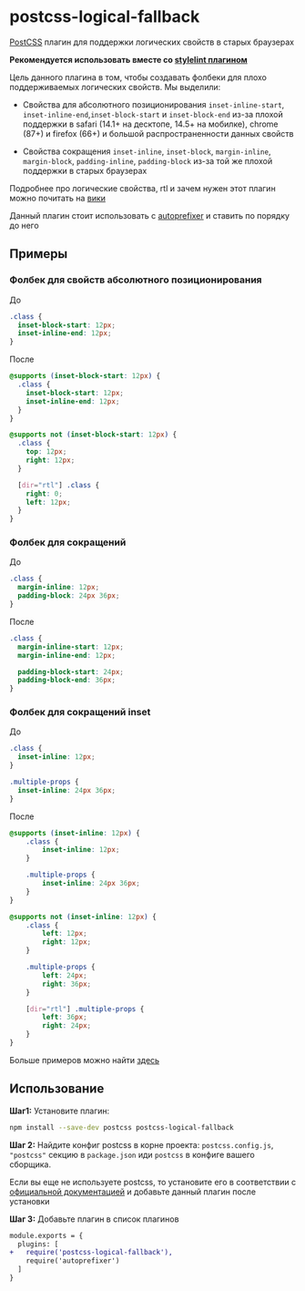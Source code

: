 # postcss-logical-fallback

[PostCSS] плагин для поддержки логических свойств в старых браузерах

[PostCSS]: https://github.com/postcss/postcss

**Рекомендуется использовать вместе
со [stylelint плагином](https://github.com/yandex/i18n-utils/packages/stylelint-use-logical-properties)**

Цель данного плагина в том, чтобы создавать фолбеки для плохо поддерживаемых логических
свойств.
Мы выделили:
- Cвойства для абсолютного позиционирования
`inset-inline-start`, `inset-inline-end`,`inset-block-start`
и `inset-block-end` из-за плохой поддержки в safari (14.1+ на десктопе, 14.5+ на мобилке),
chrome (87+) и firefox (66+) и большой распространенности данных свойств

- Свойства сокращения `inset-inline`, `inset-block`, `margin-inline`, `margin-block`,
`padding-inline`, `padding-block` из-за той же плохой поддержки в старых браузерах

Подробнее про логические свойства, rtl и зачем нужен этот плагин
можно почитать на [вики](https://wiki.yandex-team.ru/i18n/guide/rtl/)

Данный плагин стоит использовать с [autoprefixer](https://github.com/postcss/autoprefixer)
и ставить по порядку до него

## Примеры
### Фолбек для свойств абсолютного позиционирования
До

```css
.class {
  inset-block-start: 12px;
  inset-inline-end: 12px;
}
```

После

```css
@supports (inset-block-start: 12px) {
  .class {
    inset-block-start: 12px;
    inset-inline-end: 12px;
  }
}

@supports not (inset-block-start: 12px) {
  .class {
    top: 12px;
    right: 12px;
  }

  [dir="rtl"] .class {
    right: 0;
    left: 12px;
  }
}
```

### Фолбек для сокращений
До

```css
.class {
  margin-inline: 12px;
  padding-block: 24px 36px;
}
```

После

```css
.class {
  margin-inline-start: 12px;
  margin-inline-end: 12px;

  padding-block-start: 24px;
  padding-block-end: 36px;
}
```

### Фолбек для сокращений inset

До

```css
.class {
  inset-inline: 12px;
}

.multiple-props {
  inset-inline: 24px 36px;
}
```

После

```css
@supports (inset-inline: 12px) {
    .class {
        inset-inline: 12px;
    }

    .multiple-props {
        inset-inline: 24px 36px;
    }
}

@supports not (inset-inline: 12px) {
    .class {
        left: 12px;
        right: 12px;
    }

    .multiple-props {
        left: 24px;
        right: 36px;
    }

    [dir="rtl"] .multiple-props {
        left: 36px;
        right: 24px;
    }
}

```

Больше примеров можно найти [здесь](https://wiki.yandex-team.ru/i18n/guide/rtl/#primerytransformacijjplagina)

## Использование

**Шаг1:** Установите плагин:

```sh
npm install --save-dev postcss postcss-logical-fallback
```

**Шаг 2:** Найдите конфиг postcss в корне проекта: `postcss.config.js`,
`"postcss"` секцию в `package.json`
иди `postcss` в конфиге вашего сборщика.

Если вы еще не используете postcss, то установите его в соответствии с
[официальной документацией] и добавьте данный плагин после установки

**Шаг 3:** Добавьте плагин в список плагинов

```diff
module.exports = {
  plugins: [
+   require('postcss-logical-fallback'),
    require('autoprefixer')
  ]
}
```

[официальной документацией]: https://github.com/postcss/postcss#usage
